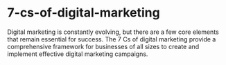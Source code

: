 # 7-cs-of-digital-marketing
Digital marketing is constantly evolving, but there are a few core elements that remain essential for success. The 7 Cs of digital marketing provide a comprehensive framework for businesses of all sizes to create and implement effective digital marketing campaigns.
